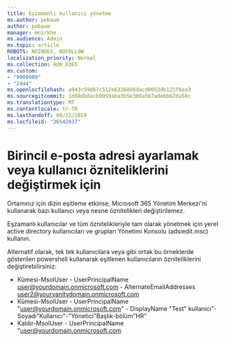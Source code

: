 ```yaml
---
title: Eşzamanlı kullanıcı yönetme
ms.author: pebaum
author: pebaum
manager: mnirkhe
ms.audience: Admin
ms.topic: article
ROBOTS: NOINDEX, NOFOLLOW
localization_priority: Normal
ms.collection: Adm_O365
ms.custom:
- "9000609"
- "2444"
ms.openlocfilehash: a943c59d67c512e6326856dacd0053db121f6aa3
ms.sourcegitcommit: 1d98db8acb9959aba3b5e308a567ade6b62da56c
ms.translationtype: MT
ms.contentlocale: tr-TR
ms.lasthandoff: 08/22/2019
ms.locfileid: "36542037"
---
```

# <a name="unable-to-set-primary-email-address-or-change-user-attributes"></a>Birincil e-posta adresi ayarlamak veya kullanıcı özniteliklerini değiştirmek için

Ortamınız için dizin eşitleme etkinse, Microsoft 365 Yönetim Merkezi'ni kullanarak bazı kullanıcı veya nesne öznitelikleri değiştirilemez.

Eşzamanlı kullanıcılar ve tüm öznitelikleriyle tam olarak yönetmek için yerel active directory kullanıcıları ve grupları Yönetimi Konsolu (adsiedit.msc) kullanın.  

Alternatif olarak, tek tek kullanıcılara veya gibi ortak bu örneklerde gösterilen powershell kullanarak eşitlenen kullanıcıların özniteliklerini değiştirebilirsiniz: 
- Kümesi-MsolUser - UserPrincipalName user@yourdomain.onmicrosoft.com - AlternateEmailAddresses user2@yourvanitydomain.onmicrosoft.com
- Kümesi-MsolUser - UserPrincipalName "user@yourdomain.onmicrosoft.com" - DisplayName "Test" kullanıcı"- Soyadı"Kullanıcı"-"Yönetici"Başlık-bölüm"HR"
- Kaldır-MsolUser - UserPrincipalName "user@yourdomain.onmicrosoft.com